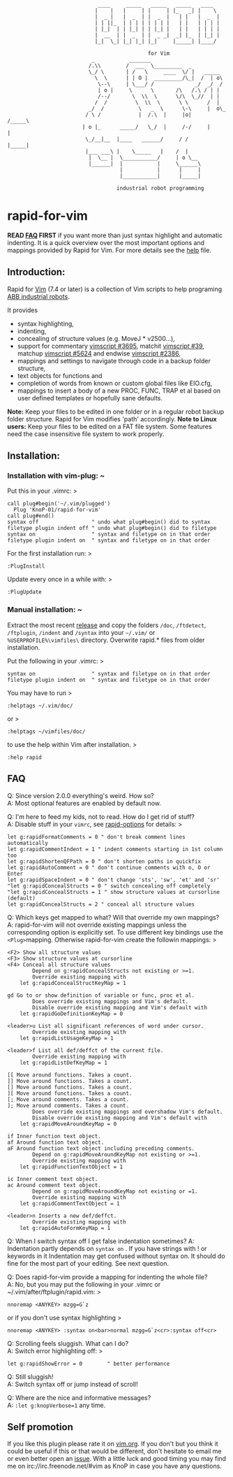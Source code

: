 ```
                             ____     _____   _____   _____   ____   
                            |    |   |     | |     | |_   _| |    \  
                            |  _ |   |  _  | |  _  |   | |   |  _  | 
                            | | ||_  | | | | | | | |   | |   | | | | 
                            | |_|  | | |_| | | |_| |   | |   | | | | 
                            |  __  | |  _  | |  _ _|  _| |_  | |_| | 
                            |_|  \_| |_| |_| |_|     |_____| |____/  
 
                                             for Vim
                           _           _______
                          /.\\        /  ___  \_________  _
                          \_/ \       | /   \     ____  \/ |   _____
                            \  \      | | O |  _________/\_|  /  | o\
                             \--\     | \___/ /             _/  _/  /
                             | o |     \      \       /\   /.\ / | |
                             /--/       \  \\  \      \/\  \_//  | |
                            /  /         \  \\  \      \ \      /  |
                          _/  /           \   _  \      \-\     |  o\_
                         / \ /            |  /.\  |     |o|     /_____\
                        | o |_      _____/   \_/  |     /-/     |     |
                         \_/__|__  |____   ______/     / /      |_____|
                         |___ ___\ |    \_____   |    /  |
                          |  \__ |  \___________/     | o \__
                          |______|  |           |     \______\
                                    |           |      |     |
                                    |___________|      |_____|
                       
                                   industrial robot programming
```
# rapid-for-vim

**READ [FAQ][2] FIRST** if you want more than just syntax highlight and 
automatic indenting. It is a quick overview over the most important options and
mappings provided by Rapid for Vim. For more details see the [help][3] file.

## Introduction:

Rapid for [Vim][10] (7.4 or later) is a collection of Vim scripts to help
programing [ABB industrial robots][9]. 

It provides
* syntax highlighting,
* indenting,
* concealing of structure values (e.g. MoveJ \* v2500...),
* support for commentary [vimscript #3695][7], matchit [vimscript #39][8], 
  matchup [vimscript #5624][11] and endwise [vimscript #2386][12],
* mappings and settings to navigate through code in a backup folder structure,
* text objects for functions and
* completion of words from known or custom global files like EIO.cfg,
* mappings to insert a body of a new PROC, FUNC, TRAP et al based on user
  defined templates or hopefully sane defaults.

**Note:** Keep your files to be edited in one folder or in a regular robot
backup folder structure. Rapid for Vim modifies 'path' accordingly.
**Note to Linux users:** Keep your files to be edited on a FAT file system. 
Some features need the case insensitive file system to work properly.


## Installation:

### Installation with vim-plug:  ~  

Put this in your .vimrc:  >

    call plug#begin('~/.vim/plugged')
      Plug 'KnoP-01/rapid-for-vim'
    call plug#end()
    syntax off                 " undo what plug#begin() did to syntax
    filetype plugin indent off " undo what plug#begin() did to filetype
    syntax on                  " syntax and filetype on in that order
    filetype plugin indent on  " syntax and filetype on in that order

For the first installation run: >

    :PlugInstall

Update every once in a while with: >

    :PlugUpdate

### Manual installation:  ~  

Extract the most recent [release][1] and copy the folders 
`/doc`, `/ftdetect`, `/ftplugin`, `/indent` and `/syntax` 
into your `~/.vim/` or `%USERPROFILE%\vimfiles\` directory. 
Overwrite rapid.\* files from older installation. 

Put the following in your .vimrc: >

    syntax on                  " syntax and filetype on in that order
    filetype plugin indent on  " syntax and filetype on in that order

You may have to run >

    :helptags ~/.vim/doc/

or >

    :helptags ~/vimfiles/doc/

to use the help within Vim after installation. >

    :help rapid


## FAQ

Q: Since version 2.0.0 everything's weird. How so?  
A: Most optional features are enabled by default now.  

Q: I'm here to feed my kids, not to read. How do I get rid of stuff?  
A: Disable stuff in your `vimrc`, see [rapid-options][6] for details: >

    let g:rapidFormatComments = 0 " don't break comment lines automatically
    let g:rapidCommentIndent = 1 " indent comments starting in 1st column too
    let g:rapidShortenQFPath = 0 " don't shorten paths in quickfix
    let g:rapidAutoComment = 0 " don't continue comments with o, O or Enter
    let g:rapidSpaceIndent = 0 " don't change 'sts', 'sw', 'et' and 'sr'
    "let g:rapidConcealStructs = 0 " switch concealing off completely
    "let g:rapidConcealStructs = 1 " show structure values at cursorline (default)
    let g:rapidConcealStructs = 2 " conceal all structure values

Q: Which keys get mapped to what? Will that override my own mappings?  
A: rapid-for-vim will not override existing mappings unless the corresponding
   option is explicitly set. To use different key bindings use the
   `<Plug>`mapping. Otherwise rapid-for-vim create the followin mappings: >

    <F2> Show all structure values
    <F3> Show structure values at cursorline
    <F4> Conceal all structure values
            Depend on g:rapidConcealStructs not existing or >=1.
            Override existing mapping with
        let g:rapidConcealStructKeyMap = 1

    gd Go to or show definition of variable or func, proc et al.
            Does override existing mappings and Vim's default.
            Disable override existing mapping and Vim's default with
        let g:rapidGoDefinitionKeyMap = 0

    <leader>u List all significant references of word under cursor.
            Override existing mapping with
        let g:rapidListUsageKeyMap = 1

    <leader>f List all def/deffct of the current file.
            Override existing mapping with
        let g:rapidListDefKeyMap = 1

    [[ Move around functions. Takes a count.
    ]] Move around functions. Takes a count.
    [] Move around functions. Takes a count.
    ][ Move around functions. Takes a count.
    [; Move around comments. Takes a count.
    ]; Move around comments. Takes a count.
            Does override existing mappings and overshadow Vim's default.
            Disable override existing mapping and Vim's default with
        let g:rapidMoveAroundKeyMap = 0

    if Inner function text object.
    af Around function text object.
    aF Around function text object including preceding comments.
            Depend on g:rapidMoveAroundKeyMap not existing or >=1.
            Override existing mapping with
        let g:rapidFunctionTextObject = 1

    ic Inner comment text object.
    ac Around comment text object.
            Depend on g:rapidMoveAroundKeyMap not existing or =1.
            Override existing mapping with
        let g:rapidCommentTextObject = 1

    <leader>n Inserts a new def/deffct.
            Override existing mapping with
        let g:rapidAutoFormKeyMap = 1

Q: When I switch syntax off I get false indentation sometimes?
A: Indentation partly depends on `syntax on` . If you have strings with ! or
   keywords in it Indentation may get confused without syntax on. It should
   do fine for the most part of your editing. See next question.

Q: Does rapid-for-vim provide a mapping for indenting the whole file?  
A: No, but you may put the following in your .vimrc or
   ~/.vim/after/ftplugin/rapid.vim: >

    nnoremap <ANYKEY> mzgg=G`z 
or if you don't use syntax highlighting >

    nnoremap <ANYKEY> :syntax on<bar>normal mzgg=G`z<cr>:syntax off<cr>

Q: Scrolling feels sluggish. What can I do?  
A: Switch error highlighting off: >

    let g:rapidShowError = 0        " better performance

Q: Still sluggish!  
A: Switch syntax off or jump instead of scroll!  

Q: Where are the nice and informative messages?  
A: `:let g:knopVerbose=1` any time.  

## Self promotion

If you like this plugin please rate it on [vim.org][4]. If you don't but you
think it could be useful if this or that would be different, don't hesitate to
email me or even better open an [issue][5]. With a little luck and good
timing you may find me on irc://irc.freenode.net/#vim as KnoP in case you have
any questions.  

[1]: https://github.com/KnoP-01/rapid-for-vim/releases/latest
[2]: https://github.com/KnoP-01/rapid-for-vim#FAQ
[3]: https://github.com/KnoP-01/rapid-for-vim/blob/master/doc/rapid.txt#L177
[4]: https://www.vim.org/scripts/script.php?script_id=5348
[5]: https://github.com/KnoP-01/rapid-for-vim/issues
[6]: https://github.com/KnoP-01/rapid-for-vim/blob/master/doc/rapid.txt#L195
[7]: https://www.vim.org/scripts/script.php?script_id=3695
[8]: https://www.vim.org/scripts/script.php?script_id=39
[9]: https://new.abb.com/products/robotics/industrial-robots
[10]: https://www.vim.org/
[11]: https://www.vim.org/scripts/script.php?script_id=5624
[12]: https://github.com/tpope/vim-endwise
